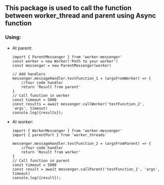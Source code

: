 ## This package is used to call the function between worker_thread and parent using Async function
### Using:
- At parent:
    ```
    import { ParentMessenger } from 'worker-messenger'
    const worker = new Worker('Path to your worker')
    const messenger = new ParentMessenger(worker)

    // Add handlers
    messenger.messageHandler.testFunction_1 = (argsFromWorker) => {
        //Your code handler
        return 'Result from parent'
    }
    // Call function in worker
    const timeout = 5000
    const results = await messenger.callWorker('testFunction_2', 'args', timeout)
    console.log({results});
    ```
- At worker:
    ```
    import { WorkerMessenger } from 'worker-messenger'
    import { parentPort } from 'worker_threads'

    messenger.messageHandler.testFunction_2 = (argsFromParent) => {
        //Your code handler
        return 'Result from worker'
    }
    // Call function in parent
    const timeout = 5000
    const result = await messenger.callParent('testFunction_1', 'args', timeout)
    console.log({result});
    ```